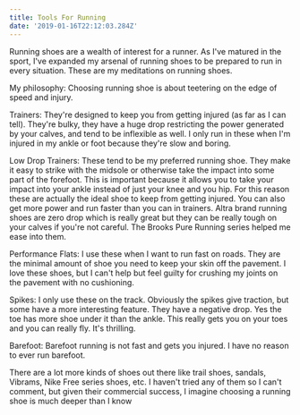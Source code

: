 ```yaml
---
title: Tools For Running
date: '2019-01-16T22:12:03.284Z'
---
```


Running shoes are a wealth of interest for a runner. As I've matured in the sport, I've expanded my arsenal of running shoes to be prepared to run in every situation. These are my meditations on running shoes.

My philosophy: Choosing running shoe is about teetering on the edge of speed and injury.

Trainers: They're designed to keep you from getting injured (as far as I can tell). They're bulky, they have a huge drop restricting the power generated by your calves, and tend to be inflexible as well. I only run in these when I'm injured in my ankle or foot because they're slow and boring.

Low Drop Trainers: These tend to be my preferred running shoe. They make it easy to strike with the midsole or otherwise take the impact into some part of the forefoot. This is important because it allows you to take your impact into your ankle instead of just your knee and you hip. For this reason these are actually the ideal shoe to keep from getting injured. You can also get more power and run faster than you can in trainers. Altra brand running shoes are zero drop which is really great but they can be really tough on your calves if you're not careful. The Brooks Pure Running series helped me ease into them.

Performance Flats: I use these when I want to run fast on roads. They are the minimal amount of shoe you need to keep your skin off the pavement. I love these shoes, but I can't help but feel guilty for crushing my joints on the pavement with no cushioning.

Spikes: I only use these on the track. Obviously the spikes give traction, but some have a more interesting feature. They have a negative drop. Yes the toe has more shoe under it than the ankle. This really gets you on your toes and you can really fly. It's thrilling.

Barefoot: Barefoot running is not fast and gets you injured. I have no reason to ever run barefoot.

There are a lot more kinds of shoes out there like trail shoes, sandals, Vibrams, Nike Free series shoes, etc. I haven't tried any of them so I can't comment, but given their commercial success, I imagine choosing a running shoe is much deeper than I know
